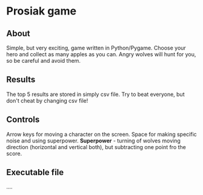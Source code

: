 # Prosiak game
## About
Simple, but very exciting, game written in Python/Pygame.
Choose your hero and collect as many apples as you can.
Angry wolves will hunt for you, so be careful and avoid them.

## Results
The top 5 results are stored in simply csv file. Try to beat everyone, but don't cheat by changing csv file!

## Controls
Arrow keys for moving a character on the screen.
Space for making specific noise and using superpower.
**Superpower** - turning of wolves moving direction (horizontal and vertical both), but subtracting one point fro the score.

## Executable file
....

